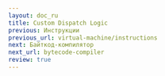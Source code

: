```yaml
---
layout: doc_ru
title: Custom Dispatch Logic
previous: Инструкции
previous_url: virtual-machine/instructions
next: Байткод-компилятор
next_url: bytecode-compiler
review: true
---
```

